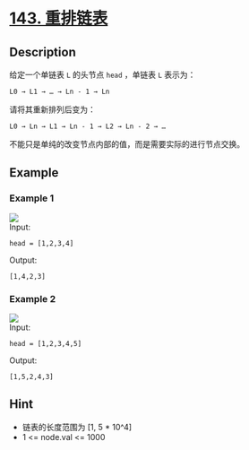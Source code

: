 # [143. 重排链表](https://leetcode.cn/problems/reorder-list/)  
## Description
给定一个单链表 `L` 的头节点 `head` ，单链表 `L` 表示为：  
```
L0 → L1 → … → Ln - 1 → Ln
```
请将其重新排列后变为：  
```
L0 → Ln → L1 → Ln - 1 → L2 → Ln - 2 → …
```
不能只是单纯的改变节点内部的值，而是需要实际的进行节点交换。  
## Example
### Example 1
![](https://pic.leetcode-cn.com/1626420311-PkUiGI-image.png)   
Input:    
```
head = [1,2,3,4]
```
Output:
```
[1,4,2,3]
```
### Example 2
![](https://pic.leetcode-cn.com/1626420320-YUiulT-image.png)   
Input:  
```
head = [1,2,3,4,5]
```
Output:
```
[1,5,2,4,3]
```
## Hint
- 链表的长度范围为 [1, 5 * 10^4]
- 1 <= node.val <= 1000

